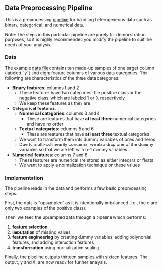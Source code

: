 ## Data Preprocessing Pipeline

This is a preprocessing [pipeline](/data_preprocessing.py) for handling heterogeneous data such as binary, categorical, and numerical data. 

Note: The steps in this particular pipeline are purely for demonstration purposes, so it is highly recommended you modify the pipeline to suit the needs of your analysis.

### Data

The example [data file](/input/data_example.csv) contains ten made-up samples of one target column (labeled "y") and eight feature columns of various data categories. The following are characteristics of the three data categories:

- **Binary features**: columns 1 and 2
	* These features have two categories: the positive class or the negative class, which are labeled 1 or 0, respectively
	* We keep these features as they are
- **Categorical features**:
	* **Numerical categories**: columns 3 and 4
		* These are features that have **at least three** numerical categories and have no order
	* **Textual categories**: columns 5 and 6 
		* These are features that have **at least three** textual categories
	* We want to transform them into dummy variables of ones and zeros
	* Due to multi-collinearity concerns, we also drop one of the dummy variables so that we are left with n-1 dummy variables
- **Numerical features**: columns 7 and 8
	* These features are numerical are stored as either integers or floats
	* We want to apply a normalization technique on these values

### Implementation

The pipeline reads in the data and performs a few basic preprocessing steps.

First, the data is "upsampled" as it is intentionally imbalanced (i.e., there are only two examples of the positive class).

Then, we feed the upsampled data through a pipeline which performs: 
1. **feature selection**
2. **imputation** of missing values
3. **feature engineering** by creating dummy variables, adding polynomial features, and adding interaction features
4. **transformation** using normalization scaling

Finally, the pipeline outputs thirteen samples with sixteen features. The output, y and X, are now ready for further analysis.

